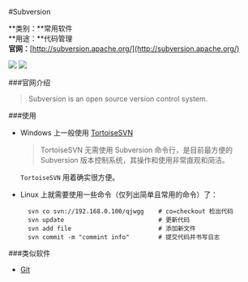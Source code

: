 #Subversion

**类别：**常用软件  
**用途：**代码管理  
**官网：**[http://subversion.apache.org/](http://subversion.apache.org/)

![](http://subversion.apache.org/images/svn-square.jpg)
![](http://subversion.apache.org/images/svn-name-banner.jpg)

###官网介绍

> Subversion is an open source version control system.

###使用

* Windows 上一般使用 [TortoiseSVN](http://tortoisesvn.net/index.zh.html)

    > TortoiseSVN 无需使用 Subversion 命令行，是目前最方便的 Subversion 版本控制系统，其操作和使用非常直观和简洁。
    
    `TortoiseSVN` 用着确实很方便。

* Linux 上就需要使用一些命令（仅列出简单且常用的命令）了：

        svn co svn://192.168.0.100/qjwgg    # co=checkout 检出代码
        svn update                          # 更新代码
        svn add file                        # 添加新文件
        svn commit -m "commint info"        # 提交代码并书写日志
        
        
###类似软件

* [Git](http://git-scm.com/)
